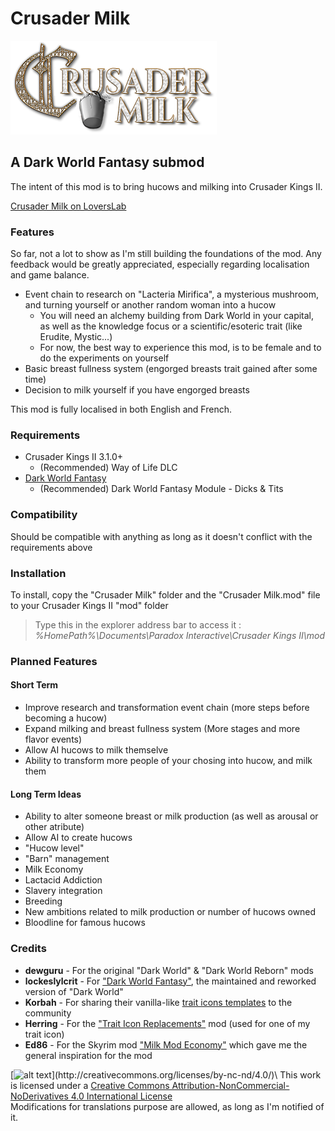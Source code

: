# Crusader Milk

![alt text](https://github.com/Triskelia/CKII-DWF-Crusader_Milk/blob/develop/Crusader_Milk_logo_big.png "Logo Crusader Milk")

## A Dark World Fantasy submod

The intent of this mod is to bring hucows and milking into Crusader Kings II.

[Crusader Milk on LoversLab](https://www.loverslab.com/files/file/8926-ck2-crusader-milk-a-dark-world-fantasy-submod/)

### Features

So far, not a lot to show as I'm still building the foundations of the mod. Any feedback would be greatly appreciated, especially regarding localisation and game balance.

- Event chain to research on "Lacteria Mirifica", a mysterious mushroom, and turning yourself or another random woman into a hucow
  - You will need an alchemy building from Dark World in your capital, as well as the knowledge focus or a scientific/esoteric trait (like Erudite, Mystic...)
  - For now, the best way to experience this mod, is to be female and to do the experiments on yourself
- Basic breast fullness system (engorged breasts trait gained after some time)
- Decision to milk yourself if you have engorged breasts

This mod is fully localised in both English and French.

### Requirements

- Crusader Kings II 3.1.0+
  - (Recommended) Way of Life DLC
- [Dark World Fantasy](https://www.loverslab.com/files/file/7030-ck2-dark-world-fantasy/)
  - (Recommended) Dark World Fantasy Module - Dicks & Tits

### Compatibility

Should be compatible with anything as long as it doesn't conflict with the requirements above

### Installation

To install, copy the "Crusader Milk" folder and the "Crusader Milk.mod" file to your Crusader Kings II "mod" folder
> Type this in the explorer address bar to access it : *%HomePath%\Documents\Paradox Interactive\Crusader Kings II\mod*

### Planned Features

#### Short Term

- Improve research and transformation event chain (more steps before becoming a hucow)
- Expand milking and breast fullness system (More stages and more flavor events)
- Allow AI hucows to milk themselve
- Ability to transform more people of your chosing into hucow, and milk them

#### Long Term Ideas

- Ability to alter someone breast or milk production (as well as arousal or other atribute)
- Allow AI to create hucows
- "Hucow level"
- "Barn" management
- Milk Economy
- Lactacid Addiction
- Slavery integration
- Breeding
- New ambitions related to milk production or number of hucows owned
- Bloodline for famous hucows

### Credits

- **dewguru** - For the original "Dark World" & "Dark World Reborn" mods
- **lockeslylcrit** - For ["Dark World Fantasy"](https://www.loverslab.com/files/file/7030-ck2-dark-world-fantasy/), the maintained and reworked version of "Dark World"
- **Korbah** - For sharing their vanilla-like [trait icons templates](https://forum.paradoxplaza.com/forum/index.php?threads/resource-icon-templates.670439/) to the community
- **Herring** - For the ["Trait Icon Replacements"](https://www.loverslab.com/files/file/5194-ck2-herrings-stuff-for-ck2/) mod (used for one of my trait icon)
- **Ed86** - For the Skyrim mod ["Milk Mod Economy"](https://www.loverslab.com/files/file/1382-milk-mod-economy/) which gave me the general inspiration for the mod

[![alt text](https://i.creativecommons.org/l/by-nc-nd/4.0/88x31.png "http://creativecommons.org/licenses/by-nc-nd/4.0/")](http://creativecommons.org/licenses/by-nc-nd/4.0/)\
This work is licensed under a [Creative Commons Attribution-NonCommercial-NoDerivatives 4.0 International License](https://www.loverslab.com/files/file/8926-ck2-crusader-milk-a-dark-world-fantasy-submod/)\
Modifications for translations purpose are allowed, as long as I'm notified of it.